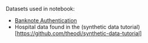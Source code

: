 Datasets used in notebook: 

- [Banknote Authentication](https://archive.ics.uci.edu/ml/datasets/banknote+authentication)
- Hospital data found in the (synthetic data tutorial)[https://github.com/theodi/synthetic-data-tutorial]